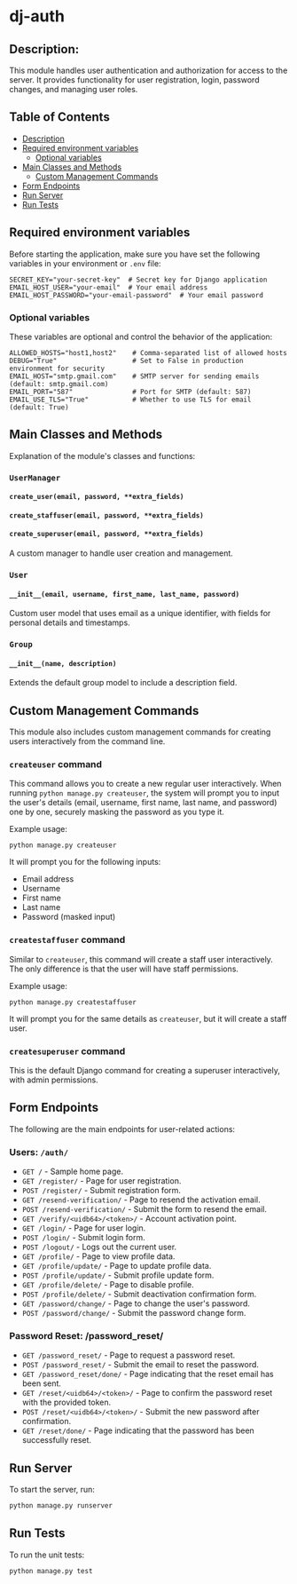 
# dj-auth

## **Description:**
This module handles user authentication and authorization for access to the server. It provides functionality for user registration, login, password changes, and managing user roles.

## Table of Contents
- [Description](#description)
- [Required environment variables](#required-environment-variables)
    - [Optional variables](#optional-variables)
- [Main Classes and Methods](#main-classes-and-methods)
    - [Custom Management Commands](#custom-management-commands)
- [Form Endpoints](#form-endpoints)
- [Run Server](#run-server)
- [Run Tests](#run-tests)

## Required environment variables
Before starting the application, make sure you have set the following variables in your environment or `.env` file:

```
SECRET_KEY="your-secret-key"  # Secret key for Django application
EMAIL_HOST_USER="your-email"  # Your email address
EMAIL_HOST_PASSWORD="your-email-password"  # Your email password
```

### Optional variables
These variables are optional and control the behavior of the application:

```
ALLOWED_HOSTS="host1,host2"    # Comma-separated list of allowed hosts
DEBUG="True"                   # Set to False in production environment for security
EMAIL_HOST="smtp.gmail.com"    # SMTP server for sending emails (default: smtp.gmail.com)
EMAIL_PORT="587"               # Port for SMTP (default: 587)
EMAIL_USE_TLS="True"           # Whether to use TLS for email (default: True)
```

## Main Classes and Methods
Explanation of the module's classes and functions:

### `UserManager`
#### `create_user(email, password, **extra_fields)`
#### `create_staffuser(email, password, **extra_fields)`
#### `create_superuser(email, password, **extra_fields)`
A custom manager to handle user creation and management.

### `User`
#### `__init__(email, username, first_name, last_name, password)`
Custom user model that uses email as a unique identifier, with fields for personal details and timestamps.

### `Group`
#### `__init__(name, description)`
Extends the default group model to include a description field.

## Custom Management Commands

This module also includes custom management commands for creating users interactively from the command line.

### `createuser` command
This command allows you to create a new regular user interactively. When running `python manage.py createuser`, the system will prompt you to input the user's details (email, username, first name, last name, and password) one by one, securely masking the password as you type it.

Example usage:
```
python manage.py createuser
```
It will prompt you for the following inputs:
- Email address
- Username
- First name
- Last name
- Password (masked input)

### `createstaffuser` command
Similar to `createuser`, this command will create a staff user interactively. The only difference is that the user will have staff permissions.

Example usage:
```
python manage.py createstaffuser
```
It will prompt you for the same details as `createuser`, but it will create a staff user.

### `createsuperuser` command
This is the default Django command for creating a superuser interactively, with admin permissions.

## Form Endpoints
The following are the main endpoints for user-related actions:

### Users: `/auth/`
- `GET /` - Sample home page.
- `GET /register/` - Page for user registration.
- `POST /register/` - Submit registration form.
- `GET /resend-verification/` - Page to resend the activation email.
- `POST /resend-verification/` - Submit the form to resend the email.
- `GET /verify/<uidb64>/<token>/` - Account activation point.
- `GET /login/` - Page for user login.
- `POST /login/` - Submit login form.
- `POST /logout/` - Logs out the current user.
- `GET /profile/` - Page to view profile data.
- `GET /profile/update/` - Page to update profile data.
- `POST /profile/update/` - Submit profile update form.
- `GET /profile/delete/` - Page to disable profile.
- `POST /profile/delete/` - Submit deactivation confirmation form.
- `GET /password/change/` - Page to change the user's password.
- `POST /password/change/` - Submit the password change form.

### Password Reset: /password_reset/
- `GET /password_reset/` - Page to request a password reset.
- `POST /password_reset/` - Submit the email to reset the password.
- `GET /password_reset/done/` - Page indicating that the reset email has been sent.
- `GET /reset/<uidb64>/<token>/` - Page to confirm the password reset with the provided token.
- `POST /reset/<uidb64>/<token>/` - Submit the new password after confirmation.
- `GET /reset/done/` - Page indicating that the password has been successfully reset.

## Run Server
To start the server, run:

```bash
python manage.py runserver
```

## Run Tests
To run the unit tests:

```bash
python manage.py test
```
